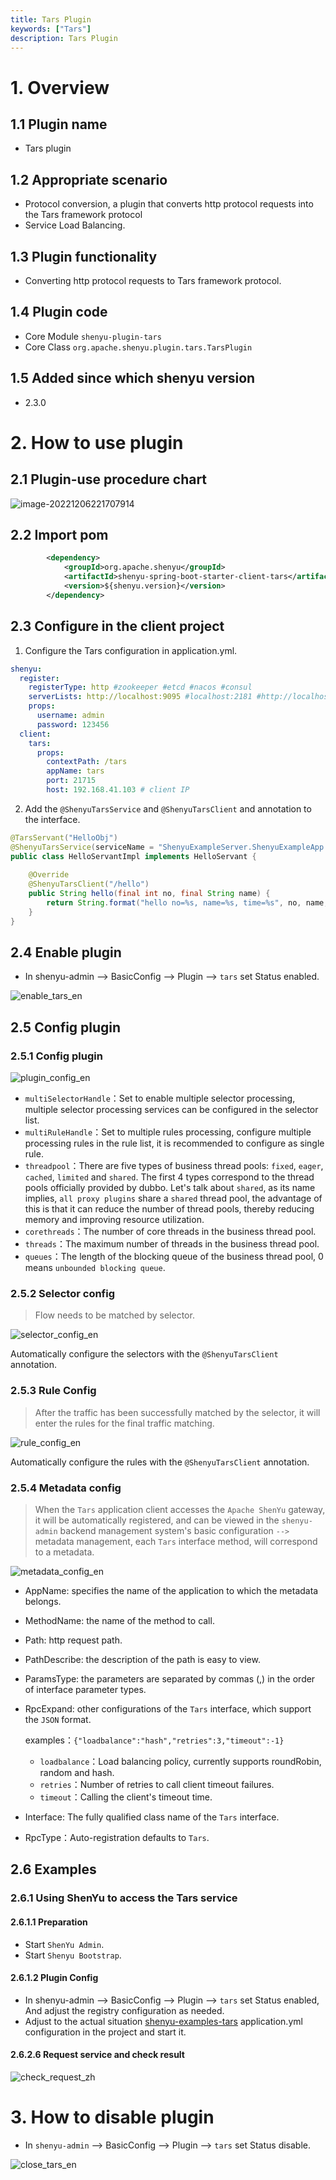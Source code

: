```yaml
---
title: Tars Plugin   
keywords: ["Tars"]
description: Tars Plugin
---
```


# 1. Overview

## 1.1 Plugin name

- Tars plugin

## 1.2 Appropriate scenario

- Protocol conversion, a plugin that converts http protocol requests into the Tars framework protocol
- Service Load Balancing.

## 1.3 Plugin functionality

- Converting http protocol requests to Tars framework protocol.

## 1.4 Plugin code

- Core Module `shenyu-plugin-tars`
- Core Class `org.apache.shenyu.plugin.tars.TarsPlugin`

## 1.5 Added since which shenyu version

- 2.3.0

# 2. How to use plugin

## 2.1 Plugin-use procedure chart

![image-20221206221707914](/img/shenyu/plugin/tars/produce_chart_en.png)

## 2.2 Import pom

```xml
        <dependency>
            <groupId>org.apache.shenyu</groupId>
            <artifactId>shenyu-spring-boot-starter-client-tars</artifactId>
            <version>${shenyu.version}</version>
        </dependency>
```

## 2.3 Configure in the client project

1. Configure the Tars configuration in application.yml.

```yaml
shenyu:
  register:
    registerType: http #zookeeper #etcd #nacos #consul
    serverLists: http://localhost:9095 #localhost:2181 #http://localhost:2379 #localhost:8848
    props:
      username: admin
      password: 123456
  client:
    tars:
      props:
        contextPath: /tars
        appName: tars
        port: 21715
        host: 192.168.41.103 # client IP
```

2. Add the `@ShenyuTarsService` and `@ShenyuTarsClient` and  annotation to the interface.

```java
@TarsServant("HelloObj")
@ShenyuTarsService(serviceName = "ShenyuExampleServer.ShenyuExampleApp.HelloObj")
public class HelloServantImpl implements HelloServant {
  
    @Override
    @ShenyuTarsClient("/hello")
    public String hello(final int no, final String name) {
        return String.format("hello no=%s, name=%s, time=%s", no, name, System.currentTimeMillis());
    }
}
```



## 2.4 Enable plugin

- In shenyu-admin --> BasicConfig --> Plugin --> `tars` set Status enabled.

![enable_tars_en](/img/shenyu/plugin/tars/enable_tars_en.png)


## 2.5 Config plugin

### 2.5.1 Config plugin

![plugin_config_en](/img/shenyu/plugin/tars/plugin_config_en.png)

- `multiSelectorHandle`：Set to enable multiple selector processing, multiple selector processing services can be configured in the selector list.
- `multiRuleHandle`：Set to multiple rules processing, configure multiple processing rules in the rule list, it is recommended to configure as single rule.
- `threadpool`：There are five types of business thread pools: `fixed`, `eager`, `cached`, `limited` and `shared`. The first 4 types correspond to the thread pools officially provided by dubbo. Let's talk about `shared`, as its name implies, `all proxy plugins` share a `shared` thread pool, the advantage of this is that it can reduce the number of thread pools, thereby reducing memory and improving resource utilization.
- `corethreads`：The number of core threads in the business thread pool.
- `threads`：The maximum number of threads in the business thread pool.
- `queues`：The length of the blocking queue of the business thread pool, 0 means `unbounded blocking queue`.

### 2.5.2 Selector config

> Flow needs to be matched by selector.

![selector_config_en](/img/shenyu/plugin/tars/selector_config_en.png)

Automatically configure the selectors with the `@ShenyuTarsClient` annotation.

### 2.5.3 Rule Config

> After the traffic has been successfully matched by the selector, it will enter the rules for the final traffic matching.

![rule_config_en](/img/shenyu/plugin/tars/rule_config_en.png)

Automatically configure the rules with the `@ShenyuTarsClient` annotation.

### 2.5.4 Metadata config

> When the `Tars` application client accesses the `Apache ShenYu` gateway, it will be automatically registered, and can be viewed in the `shenyu-admin` backend management system's basic configuration `-->` metadata management, each `Tars` interface method, will correspond to a metadata.

![metadata_config_en](/img/shenyu/plugin/tars/metadata_config_en.png)

- AppName: specifies the name of the application to which the metadata belongs.

- MethodName: the name of the method to call.

- Path: http request path.

- PathDescribe: the description of the path is easy to view.

- ParamsType: the parameters are separated by commas (,) in the order of interface parameter types.

- RpcExpand: other configurations of the `Tars` interface, which support the `JSON` format.

  examples：`{"loadbalance":"hash","retries":3,"timeout":-1}`

  - `loadbalance`：Load balancing policy, currently supports roundRobin, random and hash.
  - `retries`：Number of retries to call client timeout failures.
  - `timeout`：Calling the client's timeout time.

- Interface: The fully qualified class name of the `Tars` interface.

- RpcType：Auto-registration defaults to `Tars`.

## 2.6 Examples

### 2.6.1 Using ShenYu to access the Tars service

#### 2.6.1.1 Preparation

- Start `ShenYu Admin`.
- Start `Shenyu Bootstrap`.

#### 2.6.1.2 Plugin Config

- In shenyu-admin --> BasicConfig --> Plugin --> `tars` set Status enabled, And adjust the registry configuration as needed.
- Adjust to the actual situation [shenyu-examples-tars](https://github.com/apache/shenyu/tree/master/shenyu-examples/shenyu-examples-tars) application.yml configuration in the project and start it.

#### 2.6.2.6 Request service and check result

![check_request_zh](/img/shenyu/plugin/tars/check_request_zh.png)

# 3. How to disable plugin

- In `shenyu-admin` --> BasicConfig --> Plugin --> `tars` set Status disable.

![close_tars_en](/img/shenyu/plugin/tars/close_tars_en.png)
